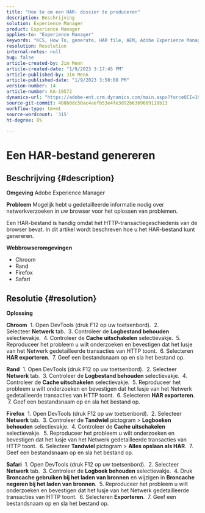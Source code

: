 ```yaml
---
title: "Hoe te om een HAR- dossier te produceren"
description: Beschrijving
solution: Experience Manager
product: Experience Manager
applies-to: "Experience Manager"
keywords: "KCS, How To, generate, HAR file, AEM, Adobe Experience Manager, webbrowser, Safari, Firefox, Edge, Chrome"
resolution: Resolution
internal-notes: null
bug: false
article-created-by: Jim Menn
article-created-date: "1/9/2023 3:17:45 PM"
article-published-by: Jim Menn
article-published-date: "1/9/2023 3:50:08 PM"
version-number: 14
article-number: KA-19572
dynamics-url: "https://adobe-ent.crm.dynamics.com/main.aspx?forceUCI=1&pagetype=entityrecord&etn=knowledgearticle&id=36919cc3-3090-ed11-aad1-6045bd0067ea"
source-git-commit: 4b8b0dc50ac4aefb53e4fe3d92b6369669118b13
workflow-type: tm+mt
source-wordcount: '315'
ht-degree: 8%

---
```


# Een HAR-bestand genereren

## Beschrijving {#description}


<b>Omgeving</b>
Adobe Experience Manager

<b>Probleem</b>
Mogelijk hebt u gedetailleerde informatie nodig over netwerkverzoeken in uw browser voor het oplossen van problemen.

Een HAR-bestand is handig omdat het HTTP-transactiegeschiedenis van de browser bevat. In dit artikel wordt beschreven hoe u het HAR-bestand kunt genereren.

<b>Webbrowseromgevingen</b>

- Chroom
- Rand
- Firefox
- Safari



## Resolutie {#resolution}


<b>Oplossing</b>

<b>Chroom</b>
 1. Open DevTools (druk F12 op uw toetsenbord).
 2. Selecteer <b>Netwerk</b> tab.
 3. Controleer de <b>Logbestand behouden</b> selectievakje.
 4. Controleer de <b>Cache uitschakelen</b> selectievakje.
 5. Reproduceer het probleem u wilt onderzoeken en bevestigen dat het lusje van het Netwerk gedetailleerde transacties van HTTP toont.
 6. Selecteren <b>HAR exporteren</b>.
 7. Geef een bestandsnaam op en sla het bestand op.

<b>Rand</b>
 1. Open DevTools (druk F12 op uw toetsenbord).
 2. Selecteer <b>Netwerk</b> tab.
 3. Controleer de <b>Logbestand behouden</b> selectievakje.
 4. Controleer de <b>Cache uitschakelen</b> selectievakje.
 5. Reproduceer het probleem u wilt onderzoeken en bevestigen dat het lusje van het Netwerk gedetailleerde transacties van HTTP toont.
 6. Selecteren <b>HAR exporteren</b>.
 7. Geef een bestandsnaam op en sla het bestand op.

<b>Firefox</b>
 1. Open DevTools (druk F12 op uw toetsenbord).
 2. Selecteer <b>Netwerk</b> tab.
 3. Controleer de <b>Tandwiel</b> pictogram > <b>Logboeken behouden</b> selectievakje.
 4. Controleer de <b>Cache uitschakelen</b> selectievakje.
 5. Reproduceer het probleem u wilt onderzoeken en bevestigen dat het lusje van het Netwerk gedetailleerde transacties van HTTP toont.
 6. Selecteer <b>Tandwiel</b> pictogram > <b>Alles opslaan als HAR</b>.
 7. Geef een bestandsnaam op en sla het bestand op.

<b>Safari</b>
 1. Open DevTools (druk F12 op uw toetsenbord).
 2. Selecteer <b>Netwerk</b> tab.
 3. Controleer de <b>Logboek behouden</b> selectievakje.
 4. Druk <b>Broncache gebruiken bij het laden van bronnen</b> en wijzigen in <b>Broncache negeren bij het laden van bronnen</b>.
 5. Reproduceer het probleem u wilt onderzoeken en bevestigen dat het lusje van het Netwerk gedetailleerde transacties van HTTP toont.
 6. Selecteren <b>Exporteren</b>.
 7. Geef een bestandsnaam op en sla het bestand op.
